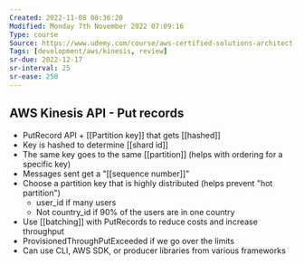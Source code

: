 ```yaml
---
Created: 2022-11-08 08:36:20
Modified: Monday 7th November 2022 07:09:16
Type: course
Source: https://www.udemy.com/course/aws-certified-solutions-architect-associate-saa-c01/?xref=E0Aed11STH4LPUQvCz0GJFABTmM=
Tags: [development/aws/kinesis, review]
sr-due: 2022-12-17
sr-interval: 25
sr-ease: 250
---
```


## AWS Kinesis API - Put records

- PutRecord API + [[Partition key]] that gets [[hashed]]
- Key is hashed to determine [[shard id]]
- The same key goes to the same [[partition]] (helps with ordering for a specific key)
- Messages sent get a "[[sequence number]]"
- Choose a partition key that is highly distributed (helps prevent "hot partition")
    - user_id if many users
    - Not country_id if 90% of the users are in one country
- Use [[batching]] with PutRecords to reduce costs and increase throughput
- ProvisionedThroughPutExceeded if we go over the limits
- Can use CLI, AWS SDK, or producer libraries from various frameworks
